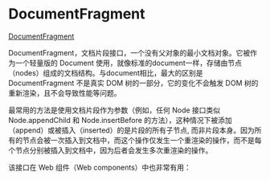 <!--
 * @Descripttion: 
 * @version: 
 * @Author: matias tang
 * @Date: 2020-09-17 18:32:56
 * @LastEditors: matias tang
 * @LastEditTime: 2020-09-17 18:34:03
-->
# DocumentFragment

[DocumentFragment](https://developer.mozilla.org/zh-CN/docs/Web/API/DocumentFragment)

DocumentFragment，文档片段接口，一个没有父对象的最小文档对象。它被作为一个轻量版的 Document 使用，就像标准的document一样，存储由节点（nodes）组成的文档结构。与document相比，最大的区别是DocumentFragment 不是真实 DOM 树的一部分，它的变化不会触发 DOM 树的重新渲染，且不会导致性能等问题。

最常用的方法是使用文档片段作为参数（例如，任何 Node 接口类似 Node.appendChild 和 Node.insertBefore 的方法），这种情况下被添加（append）或被插入（inserted）的是片段的所有子节点, 而非片段本身。因为所有的节点会被一次插入到文档中，而这个操作仅发生一个重渲染的操作，而不是每个节点分别被插入到文档中，因为后者会发生多次重渲染的操作。

该接口在 Web 组件（Web components）中也非常有用：<template> 元素在其 HTMLTemplateElement.content 属性中包含了一个 DocumentFragment。

可以使用document.createDocumentFragment 方法或者构造函数来创建一个空的 DocumentFragment。

## 属性
该接口没有特殊的属性，其属性都继承自 Node ，并补充了 ParentNode 接口中的属性。

ParentNode.children 只读
返回一个实时（live） HTMLCollection ，包含所有属于 DocumentFragment 的元素类型的子对象。
ParentNode.firstElementChild 只读
返回 DocumentFragment 的第一个 Element 类型的子对象，如果没有则返回 null 。
ParentNode.lastElementChild 只读
返回 DocumentFragment 的最后一个 Element 类型的子对象，如果没有则返回 null 。
ParentNode.childElementCount 只读
返回一个 unsigned long 给出 DocumentFragment 拥有的子项数量。
## 构造函数
DocumentFragment() 
返回一个空的 DocumentFragment 对象。
## 方法
该接口继承 Node 的全部方法，并实现了 ParentNode 接口中的方法。

DocumentFragment.querySelector()
返回在DocumentFragment中以文档顺序排列的第一个符合指定选择器的Element节点。
DocumentFragment.querySelectorAll()
返回在DocumentFragment中所有的符合指定选择器的Element节点组成的NodeList数组。
DocumentFragment.getElementById()
返回在DocumentFragment中以文档顺序排列的第一个符合指定ID选择器的Element节点。与Document.getElementById()作用相同。